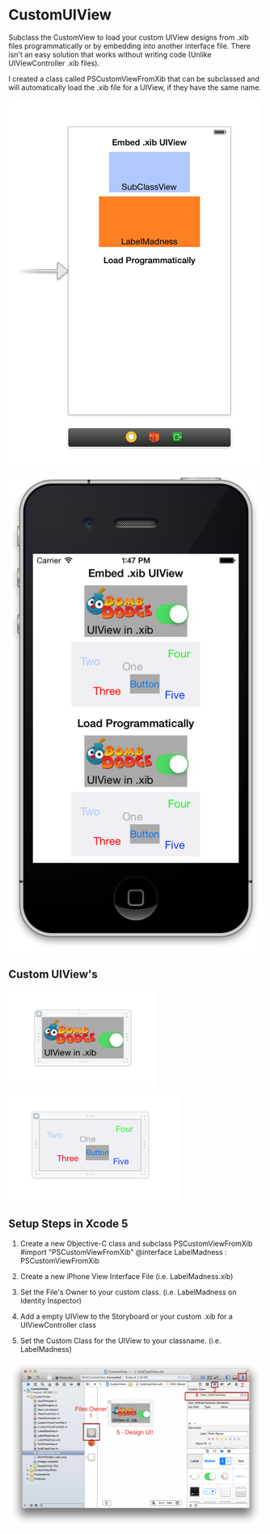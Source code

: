CustomUIView
============

Subclass the CustomView to load your custom UIView designs from .xib files programmatically or by embedding into another interface file. There isn't an easy solution that works without writing code (Unlike UIViewController .xib files).

I created a class called PSCustomViewFromXib that can be subclassed and will automatically load the .xib file for a UIView, if they have the same name. 

![Storyboard with embedded UIViews](https://raw.githubusercontent.com/PaulSolt/CustomUIView/master/CustomView/Storyboard.png)

![Loaded UIViews for iPhone](https://raw.githubusercontent.com/PaulSolt/CustomUIView/master/CustomView/Custom%20UIView%20on%20iPhone.png)

Custom UIView's
----
![SubclassView](https://raw.githubusercontent.com/PaulSolt/CustomUIView/master/CustomView/SubclassView.png)
![LabelMadness](https://raw.githubusercontent.com/PaulSolt/CustomUIView/master/CustomView/LabelMadness.png)


Setup Steps in Xcode 5
----
1. Create a new Objective-C class and subclass PSCustomViewFromXib 
        #import "PSCustomViewFromXib"
        @interface LabelMadness : PSCustomViewFromXib

2. Create a new iPhone View Interface File (i.e. LabelMadness.xib)
3. Set the File's Owner to your custom class. (i.e. LabelMadness on Identity Inspector)
4. Add a empty UIView to the Storyboard or your custom .xib for a UIViewController class
5. Set the Custom Class for the UIView to your classname. (i.e. LabelMadness)

![Set File's Owner for the Custom UIView in the Interface Builder](https://raw.githubusercontent.com/PaulSolt/CustomUIView/master/CustomView/UIView%20xib%20Setup.png)
